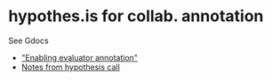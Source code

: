 # hypothes.is for collab. annotation

See Gdocs

* ["Enabling evaluator annotation"](https://docs.google.com/document/d/1P6DL4e6gx3SdEWuAi1\_D\_cHPEZW3SwSGC-xACCXo1kk/edit#heading=h.ufajui7rdmr2)
* [Notes from hypothesis call](https://docs.google.com/document/d/1umpTiUtpjEMgGFqIMpjrACFXmRdfsHKrjUPcGir33cI/edit)
